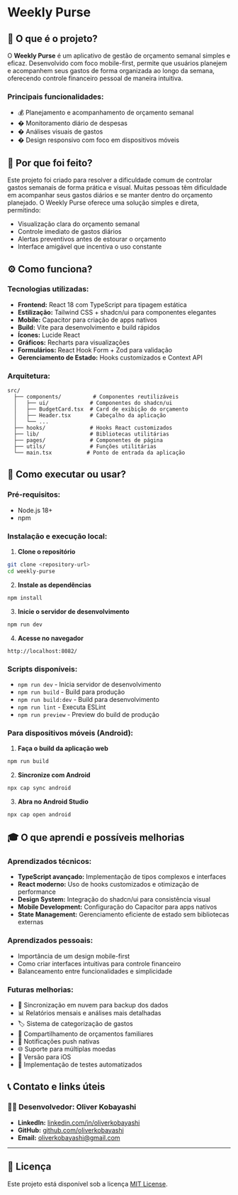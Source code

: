 # Weekly Purse

## 📱 O que é o projeto?

O **Weekly Purse** é um aplicativo de gestão de orçamento semanal simples e eficaz. Desenvolvido com foco mobile-first, permite que usuários planejem e acompanhem seus gastos de forma organizada ao longo da semana, oferecendo controle financeiro pessoal de maneira intuitiva.

### Principais funcionalidades:
- 💰 Planejamento e acompanhamento de orçamento semanal
- � Monitoramento diário de despesas
- � Análises visuais de gastos
- � Design responsivo com foco em dispositivos móveis

## 🎯 Por que foi feito?

Este projeto foi criado para resolver a dificuldade comum de controlar gastos semanais de forma prática e visual. Muitas pessoas têm dificuldade em acompanhar seus gastos diários e se manter dentro do orçamento planejado. O Weekly Purse oferece uma solução simples e direta, permitindo:

- Visualização clara do orçamento semanal
- Controle imediato de gastos diários
- Alertas preventivos antes de estourar o orçamento
- Interface amigável que incentiva o uso constante

## ⚙️ Como funciona?

### Tecnologias utilizadas:
- **Frontend:** React 18 com TypeScript para tipagem estática
- **Estilização:** Tailwind CSS + shadcn/ui para componentes elegantes
- **Mobile:** Capacitor para criação de apps nativos
- **Build:** Vite para desenvolvimento e build rápidos
- **Ícones:** Lucide React
- **Gráficos:** Recharts para visualizações
- **Formulários:** React Hook Form + Zod para validação
- **Gerenciamento de Estado:** Hooks customizados e Context API

### Arquitetura:
```
src/
  ├── components/          # Componentes reutilizáveis
  │   ├── ui/             # Componentes do shadcn/ui
  │   ├── BudgetCard.tsx  # Card de exibição do orçamento
  │   ├── Header.tsx      # Cabeçalho da aplicação
  │   └── ...
  ├── hooks/              # Hooks React customizados
  ├── lib/                # Bibliotecas utilitárias
  ├── pages/              # Componentes de página
  ├── utils/              # Funções utilitárias
  └── main.tsx           # Ponto de entrada da aplicação
```

## 🚀 Como executar ou usar?

### Pré-requisitos:
- Node.js 18+
- npm

### Instalação e execução local:

1. **Clone o repositório**
```bash
git clone <repository-url>
cd weekly-purse
```

2. **Instale as dependências**
```bash
npm install
```

3. **Inicie o servidor de desenvolvimento**
```bash
npm run dev
```

4. **Acesse no navegador**
```
http://localhost:8082/
```

### Scripts disponíveis:
- `npm run dev` - Inicia servidor de desenvolvimento
- `npm run build` - Build para produção
- `npm run build:dev` - Build para desenvolvimento
- `npm run lint` - Executa ESLint
- `npm run preview` - Preview do build de produção

### Para dispositivos móveis (Android):

1. **Faça o build da aplicação web**
```bash
npm run build
```

2. **Sincronize com Android**
```bash
npx cap sync android
```

3. **Abra no Android Studio**
```bash
npx cap open android
```

## 🎓 O que aprendi e possíveis melhorias

### Aprendizados técnicos:
- **TypeScript avançado:** Implementação de tipos complexos e interfaces
- **React moderno:** Uso de hooks customizados e otimização de performance
- **Design System:** Integração do shadcn/ui para consistência visual
- **Mobile Development:** Configuração do Capacitor para apps nativos
- **State Management:** Gerenciamento eficiente de estado sem bibliotecas externas

### Aprendizados pessoais:
- Importância de um design mobile-first
- Como criar interfaces intuitivas para controle financeiro
- Balanceamento entre funcionalidades e simplicidade

### Futuras melhorias:
- 🔄 Sincronização em nuvem para backup dos dados
- 📊 Relatórios mensais e análises mais detalhadas
- 🏷️ Sistema de categorização de gastos
- 👥 Compartilhamento de orçamentos familiares
- 🔔 Notificações push nativas
- 🌐 Suporte para múltiplas moedas
- 📱 Versão para iOS
- 🧪 Implementação de testes automatizados

## 📞 Contato e links úteis

### 👨‍💻 Desenvolvedor: Oliver Kobayashi

- **LinkedIn:** [linkedin.com/in/oliverkobayashi](https://linkedin.com/in/oliverkobayashi)
- **GitHub:** [github.com/oliverkobayashi](https://github.com/oliverkobayashi)
- **Email:** oliverkobayashi@gmail.com
---

## 📄 Licença

Este projeto está disponível sob a licença [MIT License](LICENSE).
